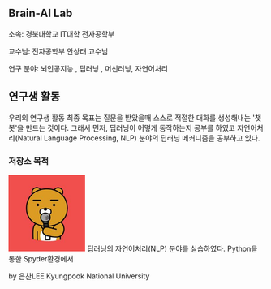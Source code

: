 ## Brain-AI Lab

소속: 경북대학교 IT대학 전자공학부

교수님: 전자공학부 안상태 교수님 

연구 분야: 뇌인공지능 , 딥러닝 , 머신러닝, 자연어처리

## 연구생 활동

우리의 연구생 활동 최종 목표는 질문을 받았을때 스스로 적절한 대화를 생성해내는 '챗봇'을 만드는 것이다. 그래서 먼저, 딥러닝이 어떻게 동작하는지 공부를 하였고  자연어처리(Natural Language Processing, NLP) 분야의 딥러닝 메커니즘을 공부하고 있다.
### 저장소 목적 
<img src="10R.jpg" width="30%" height="30%" title="Brain AI LaB" ALT="RYAN KAKAO"></img>
딥러닝의 자연어처리(NLP) 분야를 실습하였다. Python을 통한 Spyder환경에서 


by 은찬LEE Kyungpook National University 
